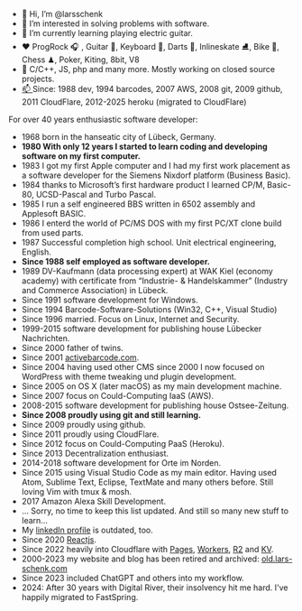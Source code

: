- 👋 Hi, I’m @larsschenk
- 👀 I’m interested in solving problems with software.
- 🌱 I’m currently learning playing electric guitar. 
- ❤️ ProgRock 🎧 , Guitar 🎸, Keyboard 🎹, Darts 🎯, Inlineskate ⛸, Bike 🚴, Chess ♟, Poker, Kiting, 8bit, V8
- 💞️ C/C++, JS, php and many more. Mostly working on closed source projects.
- [📫 ](https://keybase.io/lschenk) Since: 1988 dev, 1994 barcodes, 2007 AWS, 2008 git, 2009 github, 2011 CloudFlare, 2012-2025 heroku (migrated to CloudFlare)

For over 40 years enthusiastic software developer:
- 1968 born in the hanseatic city of Lübeck, Germany.
- **1980 With only 12 years I started to learn coding and developing software on my first computer.**
- 1983 I got my first Apple computer and I had my first work placement as a software developer for the Siemens Nixdorf platform (Business Basic).
- 1984 thanks to Microsoft’s first hardware product I learned CP/M, Basic-80, UCSD-Pascal and Turbo Pascal.
- 1985 I run a self engineered BBS written in 6502 assembly and Applesoft BASIC.
- 1986 I enterd the world of PC/MS DOS with my first PC/XT clone build from used parts.
- 1987 Successful completion high school. Unit electrical engineering, English.
- **Since 1988 self employed as software developer.**
- 1989 DV-Kaufmann (data processing expert) at WAK Kiel (economy academy) with certificate from “Industrie- & Handelskammer” (Industry and Commerce Association) in Lübeck.
- Since 1991 software development for Windows.
- Since 1994 Barcode-Software-Solutions (Win32, C++, Visual Studio)
- Since 1996 married. Focus on Linux, Internet and Security.
- 1999-2015 software development for publishing house Lübecker Nachrichten.
- Since 2000 father of twins.
- Since 2001 [activebarcode.com](https://www.activebarcode.com/).
- Since 2004 having used other CMS since 2000 I now focused on WordPress with theme tweaking und plugin development.
- Since 2005 on OS X (later macOS) as my main development machine.
- Since 2007 focus on Could-Computing IaaS (AWS).
- 2008-2015 software development for publishing house Ostsee-Zeitung.
- **Since 2008 proudly using git and still learning.**
- Since 2009 proudly using github.
- Since 2011 proudly using CloudFlare.
- Since 2012 focus on Could-Computing PaaS (Heroku).
- Since 2013 Decentralization enthusiast.
- 2014-2018 software development for Orte im Norden.
- Since 2015 using Visual Studio Code as my main editor. 
Having used Atom, Sublime Text, Eclipse, TextMate and many others before.
Still loving Vim with tmux & mosh.
- 2017 Amazon Alexa Skill Development.
- ... Sorry, no time to keep this list updated. And still so many new stuff to learn... 
- My [linkedIn profile](https://www.linkedin.com/in/larsschenk) is outdated, too.
- Since 2020 [Reactjs](https://reactjs.org/).
- Since 2022 heavily into Cloudflare with [Pages](https://pages.cloudflare.com/), [Workers](https://workers.cloudflare.com/), [R2](https://www.cloudflare.com/products/r2/) and [KV](https://www.cloudflare.com/products/workers-kv/).
- 2000-2023 my website and blog has been retired and archived: [old.lars-schenk.com](https://old.lars-schenk.com/)
- Since 2023 included ChatGPT and others into my workflow.
- 2024: After 30 years with Digital River, their insolvency hit me hard. I've happily migrated to FastSpring.


<!---
larsschenk/larsschenk is a ✨ special ✨ repository because its `README.md` (this file) appears on your GitHub profile.
You can click the Preview link to take a look at your changes.
--->
